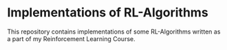 # Implementations of RL-Algorithms

This repository contains implementations of some RL-Algorithms written as a part of my Reinforcement Learning Course.
